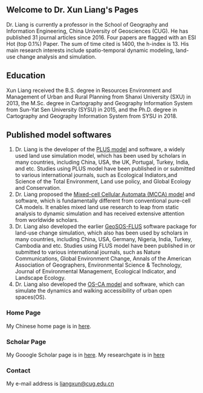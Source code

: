 ## Welcome to Dr. Xun Liang's Pages
Dr. Liang is currently a professor in the School of Geography and Information Engineering, China University of Geosciences (CUG). He has published 31 journal articles since 2016. Four papers are flagged with an ESI Hot (top 0.1%) Paper. The sum of time cited is 1400, the h-index is 13. His main research interests include spatio-temporal dynamic modeling, land-use change analysis and simulation.

## Education
Xun Liang received the B.S. degree in Resources Environment and Management of Urban and Rural Planning from Shanxi University (SXU) in 2013, the M.Sc. degree in Cartography and Geography Information System from Sun-Yat Sen University (SYSU) in 2015, and the Ph.D. degree in Cartography and Geography Information System from SYSU in 2018. 

## Published model softwares
1. Dr. Liang is the developer of the [PLUS model](http://www.geosimulation.cn/FLUS.html) and software, a widely used land use simulation model, which has been used by scholars in many countries, including China, USA, the UK, Portugal, Turkey, India, and etc. Studies using PLUS model have been published in or submitted to various international journals, such as Ecological Indiators,and Science of the Total Environment, Land use policy, and Global Ecology and Conservation. 
2. Dr. Liang proposed the [Mixed-cell Cellular Automata (MCCA) model](https://github.com/HPSCIL/Mixed_Cell_Cellullar_Automata)  and software, which is fundamentally different from conventional pure-cell CA models. It enables mixed land use research to leap from static analysis to dynamic simulation and has received extensive attention from worldwide scholars. 
3. Dr. Liang also developed the earlier [GeoSOS-FLUS](http://www.geosimulation.cn/FLUS.html) software package for land-use change simulation, which also has been used by scholars in many countries, including China, USA, Germany, Nigeria, India, Turkey, Cambodia and etc. Studies using FLUS model have been published in or submitted to various international journals, such as Nature Communications, Global Environment Change, Annals of the American Association of Geographers, Environmental Science & Technology, Journal of Environmental Management, Ecological Indicator, and Landscape Ecology. 
4. Dr. Liang also developed the [OS-CA model](https://github.com/HPSCIL/Open-Space-Cellular_Automata) and software, which can simulate the dynamics and walking accessibility of urban open spaces(OS). 



### Home Page
My Chinese home page is in [here]( http://grzy.cug.edu.cn/liangxun/zh_CN/index.htm). 

### Scholar Page
My Gooogle Scholar page is in [here]( https://xs2.dailyheadlines.cc/citations?user=sIZG1mkAAAAJ&hl=zh-CN&oi=ao). My researchgate is in [here](https://www.researchgate.net/profile/Xun-Liang-3)

### Contact
My e-mail address is liangxun@cug.edu.cn


<script type="text/javascript" id="clustrmaps" src="//clustrmaps.com/map_v2.js?d=oJWphPf192WlcrqYUqmcSrtF0yW-hUg6Led0ezXqE6A&cl=ffffff&w=a"></script>



